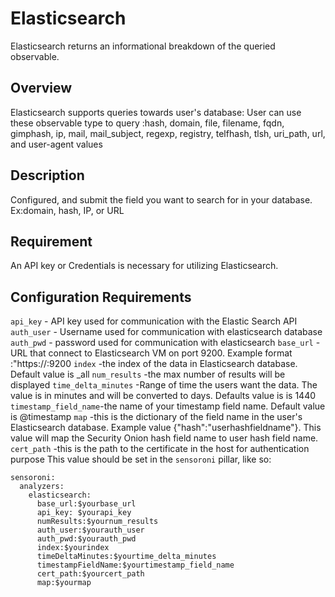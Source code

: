 # Elasticsearch
Elasticsearch returns an informational breakdown of the queried observable.

## Overview
Elasticsearch supports queries towards user's database:
User can use these observable type to query :hash, domain, file, filename, fqdn, gimphash, ip, mail, mail_subject, regexp, registry, telfhash, tlsh, uri_path, url, and user-agent values

## Description
Configured, and submit the field you want to search for in your database. Ex:domain, hash, IP, or URL

## Requirement
An API key or Credentials is necessary for utilizing Elasticsearch.

## Configuration Requirements
``api_key`` - API key used for communication with the Elastic Search API
``auth_user``          - Username used for communication with elasticsearch database
``auth_pwd``           - password used for communication with elasticsearch
``base_url``          - URL that connect to Elasticsearch VM on port 9200. Example format :"https://<your IP address>:9200
``index``             -the index of the data in Elasticsearch database. Default value is _all
``num_results``        -the max number of results will be displayed
``time_delta_minutes``  -Range of time the users want the data. The value is in minutes and will be converted to days. Defaults value is is 1440
``timestamp_field_name``-the name of your timestamp field name. Default value is @timestamp
``map``               -this is the dictionary of the field name in the user's Elasticsearch database. Example value {"hash":"userhashfieldname"}. This value will map the Security Onion hash field name to user hash field name.
``cert_path``         -this is the path to the certificate in the host for authentication purpose 
This value should be set in the ``sensoroni`` pillar, like so:

```
sensoroni:
  analyzers:
    elasticsearch:
      base_url:$yourbase_url
      api_key: $yourapi_key
      numResults:$yournum_results
      auth_user:$yourauth_user
      auth_pwd:$yourauth_pwd
      index:$yourindex
      timeDeltaMinutes:$yourtime_delta_minutes
      timestampFieldName:$yourtimestamp_field_name
      cert_path:$yourcert_path
      map:$yourmap
```
